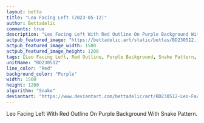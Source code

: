 ```yaml
---
layout: betta
title: "Leo Facing Left (2023-05-12)"
author: Bettadelic
comments: true
description: "Leo Facing Left With Red Outline On Purple Background With Snake Pattern."
actpub_featured_image: "https://bettadelic.art/static/bettas/BD230512.jpg"
actpub_featured_image_width: 1500
actpub_featured_image_height: 1200
tags: [Leo Facing Left, Red Outline, Purple Background, Snake Pattern, May 2023]
unitName: "BD230512"
line_color: "Red"
background_color: "Purple"
width: 1500
height: 1200
algorithm: "Snake"
deviantart: "https://www.deviantart.com/bettadelic/art/BD230512-Leo-Facing-Left-2023-05-12-962196349"
---
```


Leo Facing Left With Red Outline On Purple Background With Snake Pattern.
